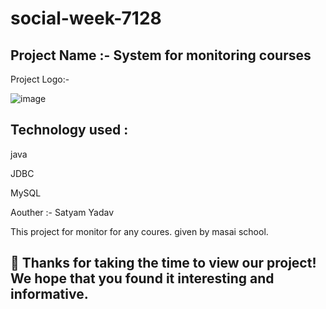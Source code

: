 # social-week-7128

## Project Name :- System for monitoring courses


Project Logo:- 

![image](https://user-images.githubusercontent.com/103804433/208615771-222edbf9-3d94-4e02-8ee1-64683d3c644e.png)


## Technology used :
java

JDBC

MySQL


Aouther :- Satyam Yadav


This project for monitor for any coures. given by masai school.





## 🤝 Thanks for taking the time to view our project! We hope that you found it interesting and informative.
